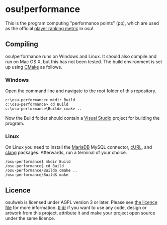# osu!performance

This is the program computing "performance points" (pp), which are used as the official [player ranking metric](https://osu.ppy.sh/p/pp) in osu!.

## Compiling

osu!performance runs on Windows and Linux. It should also compile and run on Mac OS X, but this has not been tested. The build environment is set up using [CMake](https://cmake.org/) as follows.

### Windows

Open the command line and navigate to the root folder of this repository.

    c:\osu-performance> mkdir Build
    c:\osu-performance> cd Build
    c:\osu-performance\Build> cmake ..
    
Now the Build folder should contain a [Visual Studio](https://www.visualstudio.com/) project for building the program.

### Linux

On Linux you need to install the [MariaDB](https://mariadb.org/) MySQL connector, [cURL](https://curl.haxx.se/), and [clang](http://clang.llvm.org/) packages. Afterwards, run a terminal of your choice.

    /osu-performance$ mkdir Build
    /osu-performance$ cd Build
    /osu-performance/Build$ cmake ..
    /osu-performance/Build$ make

## Licence

osu!web is licensed under AGPL version 3 or later. Please see [the licence file](LICENCE) for more information. [tl;dr](https://tldrlegal.com/license/gnu-affero-general-public-license-v3-(agpl-3.0)) if you want to use any code, design or artwork from this project, attribute it and make your project open source under the same licence.
